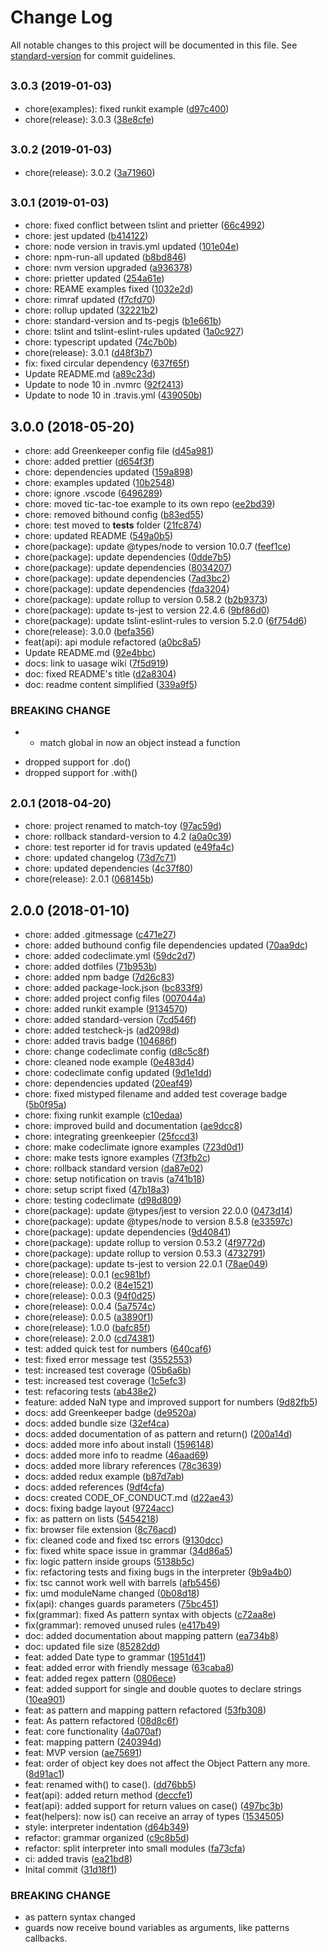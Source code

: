 # Change Log

All notable changes to this project will be documented in this file. See [standard-version](https://github.com/conventional-changelog/standard-version) for commit guidelines.

## <small>3.0.3 (2019-01-03)</small>

* chore(examples): fixed runkit example ([d97c400](https://github.com/match-toy/match-toy/commit/d97c400))
* chore(release): 3.0.3 ([38e8cfe](https://github.com/match-toy/match-toy/commit/38e8cfe))



## <small>3.0.2 (2019-01-03)</small>

* chore(release): 3.0.2 ([3a71960](https://github.com/match-toy/match-toy/commit/3a71960))



## <small>3.0.1 (2019-01-03)</small>

* chore: fixed conflict between tslint and prietter ([66c4992](https://github.com/match-toy/match-toy/commit/66c4992))
* chore: jest updated ([b414122](https://github.com/match-toy/match-toy/commit/b414122))
* chore: node version in travis.yml updated ([101e04e](https://github.com/match-toy/match-toy/commit/101e04e))
* chore: npm-run-all updated ([b8bd846](https://github.com/match-toy/match-toy/commit/b8bd846))
* chore: nvm version upgraded ([a936378](https://github.com/match-toy/match-toy/commit/a936378))
* chore: prietter updated ([254a61e](https://github.com/match-toy/match-toy/commit/254a61e))
* chore: REAME examples fixed ([1032e2d](https://github.com/match-toy/match-toy/commit/1032e2d))
* chore: rimraf updated ([f7cfd70](https://github.com/match-toy/match-toy/commit/f7cfd70))
* chore: rollup updated ([32221b2](https://github.com/match-toy/match-toy/commit/32221b2))
* chore: standard-version and ts-pegjs ([b1e661b](https://github.com/match-toy/match-toy/commit/b1e661b))
* chore: tslint and tslint-eslint-rules updated ([1a0c927](https://github.com/match-toy/match-toy/commit/1a0c927))
* chore: typescript updated ([74c7b0b](https://github.com/match-toy/match-toy/commit/74c7b0b))
* chore(release): 3.0.1 ([d48f3b7](https://github.com/match-toy/match-toy/commit/d48f3b7))
* fix: fixed circular dependency ([637f65f](https://github.com/match-toy/match-toy/commit/637f65f))
* Update README.md ([a89c23d](https://github.com/match-toy/match-toy/commit/a89c23d))
* Update to node 10 in .nvmrc ([92f2413](https://github.com/match-toy/match-toy/commit/92f2413))
* Update to node 10 in .travis.yml ([439050b](https://github.com/match-toy/match-toy/commit/439050b))



## 3.0.0 (2018-05-20)

* chore: add Greenkeeper config file ([d45a981](https://github.com/match-toy/match-toy/commit/d45a981))
* chore: added prettier ([d654f3f](https://github.com/match-toy/match-toy/commit/d654f3f))
* chore: dependencies updated ([159a898](https://github.com/match-toy/match-toy/commit/159a898))
* chore: examples updated ([10b2548](https://github.com/match-toy/match-toy/commit/10b2548))
* chore: ignore .vscode ([6496289](https://github.com/match-toy/match-toy/commit/6496289))
* chore: moved tic-tac-toe example to its own repo ([ee2bd39](https://github.com/match-toy/match-toy/commit/ee2bd39))
* chore: removed bithound config ([b83ed55](https://github.com/match-toy/match-toy/commit/b83ed55))
* chore: test moved to __tests__ folder ([21fc874](https://github.com/match-toy/match-toy/commit/21fc874))
* chore: updated README ([549a0b5](https://github.com/match-toy/match-toy/commit/549a0b5))
* chore(package): update @types/node to version 10.0.7 ([feef1ce](https://github.com/match-toy/match-toy/commit/feef1ce))
* chore(package): update dependencies ([0dde7b5](https://github.com/match-toy/match-toy/commit/0dde7b5))
* chore(package): update dependencies ([8034207](https://github.com/match-toy/match-toy/commit/8034207))
* chore(package): update dependencies ([7ad3bc2](https://github.com/match-toy/match-toy/commit/7ad3bc2))
* chore(package): update dependencies ([fda3204](https://github.com/match-toy/match-toy/commit/fda3204))
* chore(package): update rollup to version 0.58.2 ([b2b9373](https://github.com/match-toy/match-toy/commit/b2b9373))
* chore(package): update ts-jest to version 22.4.6 ([9bf86d0](https://github.com/match-toy/match-toy/commit/9bf86d0))
* chore(package): update tslint-eslint-rules to version 5.2.0 ([6f754d6](https://github.com/match-toy/match-toy/commit/6f754d6))
* chore(release): 3.0.0 ([befa356](https://github.com/match-toy/match-toy/commit/befa356))
* feat(api): api module refactored ([a0bc8a5](https://github.com/match-toy/match-toy/commit/a0bc8a5))
* Update README.md ([92e4bbc](https://github.com/match-toy/match-toy/commit/92e4bbc))
* docs: link to uasage wiki ([7f5d919](https://github.com/match-toy/match-toy/commit/7f5d919))
* doc: fixed README's title ([d2a8304](https://github.com/match-toy/match-toy/commit/d2a8304))
* doc: readme content simplified ([339a9f5](https://github.com/match-toy/match-toy/commit/339a9f5))


### BREAKING CHANGE

* - match global in now an object instead a function
- dropped support for .do()
- dropped support for .with()


## <small>2.0.1 (2018-04-20)</small>

* chore: project renamed to match-toy ([97ac59d](https://github.com/match-toy/match-toy/commit/97ac59d))
* chore: rollback standard-version to 4.2 ([a0a0c39](https://github.com/match-toy/match-toy/commit/a0a0c39))
* chore: test reporter id for travis updated ([e49fa4c](https://github.com/match-toy/match-toy/commit/e49fa4c))
* chore: updated changelog ([73d7c71](https://github.com/match-toy/match-toy/commit/73d7c71))
* chore: updated dependencies ([4c37f80](https://github.com/match-toy/match-toy/commit/4c37f80))
* chore(release): 2.0.1 ([068145b](https://github.com/match-toy/match-toy/commit/068145b))



## 2.0.0 (2018-01-10)

* chore: added .gitmessage ([c471e27](https://github.com/match-toy/match-toy/commit/c471e27))
* chore: added buthound config file  dependencies updated ([70aa9dc](https://github.com/match-toy/match-toy/commit/70aa9dc))
* chore: added codeclimate.yml ([59dc2d7](https://github.com/match-toy/match-toy/commit/59dc2d7))
* chore: added dotfiles ([71b953b](https://github.com/match-toy/match-toy/commit/71b953b))
* chore: added npm badge ([7d26c83](https://github.com/match-toy/match-toy/commit/7d26c83))
* chore: added package-lock.json ([bc833f9](https://github.com/match-toy/match-toy/commit/bc833f9))
* chore: added project config files ([007044a](https://github.com/match-toy/match-toy/commit/007044a))
* chore: added runkit example ([9134570](https://github.com/match-toy/match-toy/commit/9134570))
* chore: added standard-version ([7cd546f](https://github.com/match-toy/match-toy/commit/7cd546f))
* chore: added testcheck-js ([ad2098d](https://github.com/match-toy/match-toy/commit/ad2098d))
* chore: added travis badge ([104686f](https://github.com/match-toy/match-toy/commit/104686f))
* chore: change codeclimate config ([d8c5c8f](https://github.com/match-toy/match-toy/commit/d8c5c8f))
* chore: cleaned node example ([0e483d4](https://github.com/match-toy/match-toy/commit/0e483d4))
* chore: codeclimate config updated ([9d1e1dd](https://github.com/match-toy/match-toy/commit/9d1e1dd))
* chore: dependencies updated ([20eaf49](https://github.com/match-toy/match-toy/commit/20eaf49))
* chore: fixed mistyped filename and added test coverage badge ([5b0f95a](https://github.com/match-toy/match-toy/commit/5b0f95a))
* chore: fixing runkit example ([c10edaa](https://github.com/match-toy/match-toy/commit/c10edaa))
* chore: improved build and documentation ([ae9dcc8](https://github.com/match-toy/match-toy/commit/ae9dcc8))
* chore: integrating greenkeepier ([25fccd3](https://github.com/match-toy/match-toy/commit/25fccd3))
* chore: make codeclimate ignore examples ([723d0d1](https://github.com/match-toy/match-toy/commit/723d0d1))
* chore: make tests ignore examples ([7f3fb2c](https://github.com/match-toy/match-toy/commit/7f3fb2c))
* chore: rollback standard version ([da87e02](https://github.com/match-toy/match-toy/commit/da87e02))
* chore: setup notification on travis ([a741b18](https://github.com/match-toy/match-toy/commit/a741b18))
* chore: setup script fixed ([47b18a3](https://github.com/match-toy/match-toy/commit/47b18a3))
* chore: testing codeclimate ([d98d809](https://github.com/match-toy/match-toy/commit/d98d809))
* chore(package): update @types/jest to version 22.0.0 ([0473d14](https://github.com/match-toy/match-toy/commit/0473d14))
* chore(package): update @types/node to version 8.5.8 ([e33597c](https://github.com/match-toy/match-toy/commit/e33597c))
* chore(package): update dependencies ([9d40841](https://github.com/match-toy/match-toy/commit/9d40841))
* chore(package): update rollup to version 0.53.2 ([4f9772d](https://github.com/match-toy/match-toy/commit/4f9772d))
* chore(package): update rollup to version 0.53.3 ([4732791](https://github.com/match-toy/match-toy/commit/4732791))
* chore(package): update ts-jest to version 22.0.1 ([78ae049](https://github.com/match-toy/match-toy/commit/78ae049))
* chore(release): 0.0.1 ([ec981bf](https://github.com/match-toy/match-toy/commit/ec981bf))
* chore(release): 0.0.2 ([84e1521](https://github.com/match-toy/match-toy/commit/84e1521))
* chore(release): 0.0.3 ([94f0d25](https://github.com/match-toy/match-toy/commit/94f0d25))
* chore(release): 0.0.4 ([5a7574c](https://github.com/match-toy/match-toy/commit/5a7574c))
* chore(release): 0.0.5 ([a3890f1](https://github.com/match-toy/match-toy/commit/a3890f1))
* chore(release): 1.0.0 ([bafc85f](https://github.com/match-toy/match-toy/commit/bafc85f))
* chore(release): 2.0.0 ([cd74381](https://github.com/match-toy/match-toy/commit/cd74381))
* test: added quick test for numbers ([640caf6](https://github.com/match-toy/match-toy/commit/640caf6))
* test: fixed error message test ([3552553](https://github.com/match-toy/match-toy/commit/3552553))
* test: increased test coverage ([05b6a6b](https://github.com/match-toy/match-toy/commit/05b6a6b))
* test: increased test coverage ([1c5efc3](https://github.com/match-toy/match-toy/commit/1c5efc3))
* test: refacoring tests ([ab438e2](https://github.com/match-toy/match-toy/commit/ab438e2))
* feature: added NaN type and improved support for numbers ([9d82fb5](https://github.com/match-toy/match-toy/commit/9d82fb5))
* docs: add Greenkeeper badge ([de9520a](https://github.com/match-toy/match-toy/commit/de9520a))
* docs: added bundle size ([32ef4ca](https://github.com/match-toy/match-toy/commit/32ef4ca))
* docs: added documentation of as pattern and return() ([200a14d](https://github.com/match-toy/match-toy/commit/200a14d))
* docs: added more info about install ([1596148](https://github.com/match-toy/match-toy/commit/1596148))
* docs: added more info to readme ([46aad69](https://github.com/match-toy/match-toy/commit/46aad69))
* docs: added more library references ([78c3639](https://github.com/match-toy/match-toy/commit/78c3639))
* docs: added redux example ([b87d7ab](https://github.com/match-toy/match-toy/commit/b87d7ab))
* docs: added references ([9df4cfa](https://github.com/match-toy/match-toy/commit/9df4cfa))
* docs: created CODE_OF_CONDUCT.md ([d22ae43](https://github.com/match-toy/match-toy/commit/d22ae43))
* docs: fixing badge layout ([9724acc](https://github.com/match-toy/match-toy/commit/9724acc))
* fix: as pattern on lists ([5454218](https://github.com/match-toy/match-toy/commit/5454218))
* fix: browser file extension ([8c76acd](https://github.com/match-toy/match-toy/commit/8c76acd))
* fix: cleaned code and fixed tsc errors ([9130dcc](https://github.com/match-toy/match-toy/commit/9130dcc))
* fix: fixed white space issue in grammar ([34d86a5](https://github.com/match-toy/match-toy/commit/34d86a5))
* fix: logic pattern inside groups ([5138b5c](https://github.com/match-toy/match-toy/commit/5138b5c))
* fix: refactoring tests and fixing bugs in the interpreter ([9b9a4b0](https://github.com/match-toy/match-toy/commit/9b9a4b0))
* fix: tsc cannot work well with barrels ([afb5456](https://github.com/match-toy/match-toy/commit/afb5456))
* fix: umd moduleName changed ([0b08d18](https://github.com/match-toy/match-toy/commit/0b08d18))
* fix(api): changes guards parameters ([75bc451](https://github.com/match-toy/match-toy/commit/75bc451))
* fix(grammar): fixed As pattern syntax with objects ([c72aa8e](https://github.com/match-toy/match-toy/commit/c72aa8e))
* fix(grammar): removed unused rules ([e417b49](https://github.com/match-toy/match-toy/commit/e417b49))
* doc: added documentation about mapping pattern ([ea734b8](https://github.com/match-toy/match-toy/commit/ea734b8))
* doc: updated file size ([85282dd](https://github.com/match-toy/match-toy/commit/85282dd))
* feat: added Date type to grammar ([1951d41](https://github.com/match-toy/match-toy/commit/1951d41))
* feat: added error with friendly message ([63caba8](https://github.com/match-toy/match-toy/commit/63caba8))
* feat: added regex pattern ([0806ece](https://github.com/match-toy/match-toy/commit/0806ece))
* feat: added support for single and double quotes to declare strings ([10ea901](https://github.com/match-toy/match-toy/commit/10ea901))
* feat: as pattern and mapping pattern refactored ([53fb308](https://github.com/match-toy/match-toy/commit/53fb308))
* feat: As pattern refactored ([08d8c6f](https://github.com/match-toy/match-toy/commit/08d8c6f))
* feat: core functionality ([4a070af](https://github.com/match-toy/match-toy/commit/4a070af))
* feat: mapping pattern ([240394d](https://github.com/match-toy/match-toy/commit/240394d))
* feat: MVP version ([ae75691](https://github.com/match-toy/match-toy/commit/ae75691))
* feat: order of object key does not affect the Object Pattern any more. ([8d91ac1](https://github.com/match-toy/match-toy/commit/8d91ac1))
* feat: renamed with() to case(). ([dd76bb5](https://github.com/match-toy/match-toy/commit/dd76bb5))
* feat(api):  added return method ([deccfe1](https://github.com/match-toy/match-toy/commit/deccfe1))
* feat(api):  added support for return values on case() ([497bc3b](https://github.com/match-toy/match-toy/commit/497bc3b))
* feat(helpers): now is() can receive an array of types ([1534505](https://github.com/match-toy/match-toy/commit/1534505))
* style: interpreter indentation ([d64b349](https://github.com/match-toy/match-toy/commit/d64b349))
* refactor: grammar organized ([c9c8b5d](https://github.com/match-toy/match-toy/commit/c9c8b5d))
* refactor: split interpreter into small modules ([fa73cfa](https://github.com/match-toy/match-toy/commit/fa73cfa))
* ci: added travis ([ea21bd8](https://github.com/match-toy/match-toy/commit/ea21bd8))
* Inital commit ([31d18f1](https://github.com/match-toy/match-toy/commit/31d18f1))


### BREAKING CHANGE

* as pattern syntax changed
* guards now receive bound variables as
arguments, like patterns callbacks.


